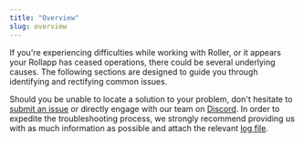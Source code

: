 ```yaml
---
title: "Overview"
slug: overview
---
```

If you're experiencing difficulties while working with Roller, or it appears your Rollapp has ceased operations, there could be several underlying causes. The following sections are designed to guide you through identifying and rectifying common issues.

Should you be unable to locate a solution to your problem, don't hesitate to [submit an issue](https://github.com/dymensionxyz/roller/issues/new/choose) or directly engage with our team on [Discord](https://discord.gg/5u3fMP2). In order to expedite the troubleshooting process, we strongly recommend providing us with as much information as possible and attach the relevant [log file](./log-files.md).